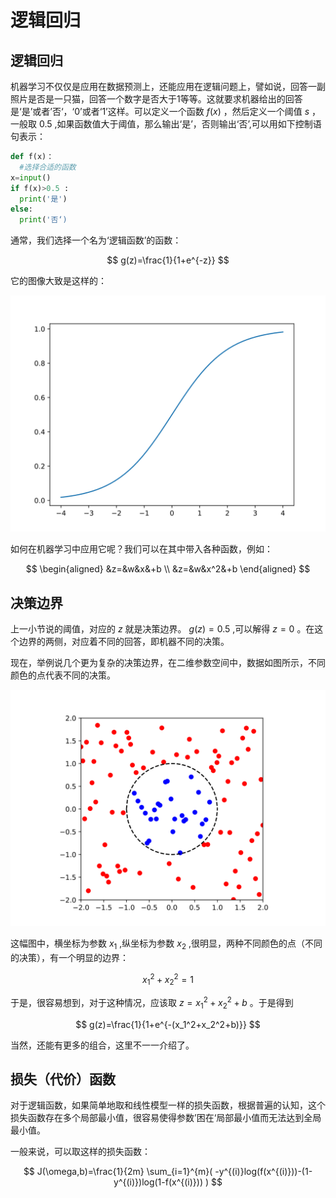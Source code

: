 # 逻辑回归

## 逻辑回归

机器学习不仅仅是应用在数据预测上，还能应用在逻辑问题上，譬如说，回答一副照片是否是一只猫，回答一个数字是否大于1等等。这就要求机器给出的回答是‘是’或者’否‘，‘0’或者‘1’这样。可以定义一个函数 $f(x)$ ，然后定义一个阈值 $s$ ，一般取 $0.5$ ,如果函数值大于阈值，那么输出‘是’，否则输出‘否’,可以用如下控制语句表示：

```python
def f(x)：
  #选择合适的函数
x=input()
if f(x)>0.5 :
  print('是')
else:
  print('否‘)
```

通常，我们选择一个名为‘逻辑函数’的函数：

$$
g(z)=\frac{1}{1+e^{-z}} 
$$


它的图像大致是这样的：

![](图片/6.svg)
 
如何在机器学习中应用它呢？我们可以在其中带入各种函数，例如：

$$
\begin{aligned}
&z=&w&x&+b \\
&z=&w&x^2&+b 
\end{aligned}
$$

## 决策边界

上一小节说的阈值，对应的 $z$ 就是决策边界。 $g(z)=0.5$ ,可以解得 $z=0$ 。在这个边界的两侧，对应着不同的回答，即机器不同的决策。

现在，举例说几个更为复杂的决策边界，在二维参数空间中，数据如图所示，不同颜色的点代表不同的决策。

![](图片/7.svg)

这幅图中，横坐标为参数 $x_1$ ,纵坐标为参数 $x_2$ ,很明显，两种不同颜色的点（不同的决策），有一个明显的边界：

$$
x_1^2+x_2^2=1
$$

于是，很容易想到，对于这种情况，应该取 $z=x_1^2+x_2^2+b$ 。于是得到

$$
g(z)=\frac{1}{1+e^{-(x_1^2+x_2^2+b)}} 
$$

当然，还能有更多的组合，这里不一一介绍了。

## 损失（代价）函数

对于逻辑函数，如果简单地取和线性模型一样的损失函数，根据普遍的认知，这个损失函数存在多个局部最小值，很容易使得参数’困在‘局部最小值而无法达到全局最小值。

一般来说，可以取这样的损失函数：

$$
J(\omega,b)=\frac{1}{2m} \sum_{i=1}^{m}( -y^{(i)}log(f(x^{(i)}))-(1-y^{(i)})log(1-f(x^{(i)})) )
$$






